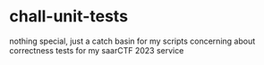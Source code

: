 # chall-unit-tests
nothing special, just a catch basin for my scripts concerning about correctness tests for my saarCTF 2023 service
